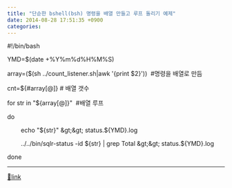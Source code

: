 ```yaml
---
title: "단순한 bshell(bsh) 명령을 배열 만들고 루프 돌리기 예제"
date: 2014-08-28 17:51:35 +0900
categories: 
---
```

  

#!/bin/bash

  


YMD=$(date +%Y%m%d%H%M%S)

  


array=($(sh ../count_listener.sh|awk '{print $2}'))  #명령을 배열로 만듬

  


cnt=${#array[@]} # 배열 갯수

  


for str in "${array[@]}"  #배열 루프

do

        echo "${str}" &gt;&gt; status.${YMD}.log

        ../../bin/sqlr-status -id ${str} | grep Total &gt;&gt; status.${YMD}.log

done







  ***
[🔗link](http://www.mins01.com/mh/tech/read/895)